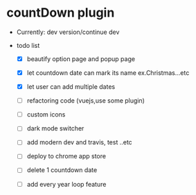 # countDown plugin

- Currently: dev version/continue dev

- todo list
  - [x] beautify option page and popup page
  - [x] let countdown date can mark its name ex.Christmas...etc
  - [x] let user can add multiple dates
  - [ ] refactoring code (vuejs,use some plugin)
  - [ ] custom icons
  - [ ] dark mode switcher
  - [ ] add modern dev and travis, test ..etc
  - [ ] deploy to chrome app store
  - [ ] delete 1 countdown date
  - [ ] add every year loop feature
  
